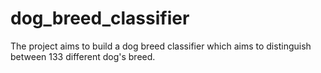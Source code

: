 # dog_breed_classifier
The project aims to build a dog breed classifier which aims to distinguish between 133 different dog's breed.
